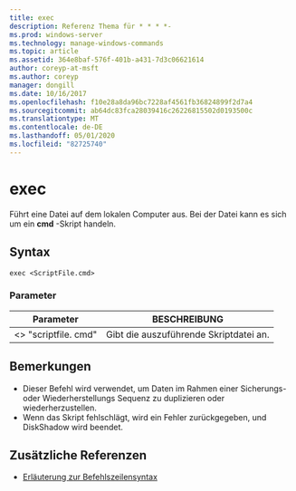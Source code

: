 ```yaml
---
title: exec
description: Referenz Thema für * * * *-
ms.prod: windows-server
ms.technology: manage-windows-commands
ms.topic: article
ms.assetid: 364e8baf-576f-401b-a431-7d3c06621614
author: coreyp-at-msft
ms.author: coreyp
manager: dongill
ms.date: 10/16/2017
ms.openlocfilehash: f10e28a8da96bc7228af4561fb36824899f2d7a4
ms.sourcegitcommit: ab64dc83fca28039416c26226815502d0193500c
ms.translationtype: MT
ms.contentlocale: de-DE
ms.lasthandoff: 05/01/2020
ms.locfileid: "82725740"
---
```

# <a name="exec"></a>exec



Führt eine Datei auf dem lokalen Computer aus. Bei der Datei kann es sich um ein **cmd** -Skript handeln.

## <a name="syntax"></a>Syntax

```
exec <ScriptFile.cmd>
```

### <a name="parameters"></a>Parameter

|Parameter|BESCHREIBUNG|
|---------|-----------|
|\<> "scriptfile. cmd"|Gibt die auszuführende Skriptdatei an.|

## <a name="remarks"></a>Bemerkungen

-   Dieser Befehl wird verwendet, um Daten im Rahmen einer Sicherungs-oder Wiederherstellungs Sequenz zu duplizieren oder wiederherzustellen.
-   Wenn das Skript fehlschlägt, wird ein Fehler zurückgegeben, und DiskShadow wird beendet.

## <a name="additional-references"></a>Zusätzliche Referenzen

- [Erläuterung zur Befehlszeilensyntax](command-line-syntax-key.md)